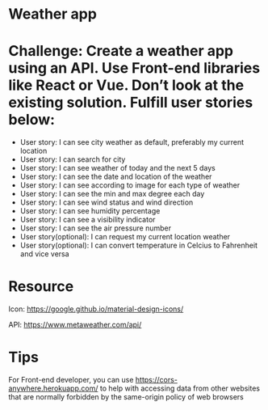 # Weather app

# Challenge: Create a weather app using an API. Use Front-end libraries like React or Vue. Don’t look at the existing solution. Fulfill user stories below:

- User story: I can see city weather as default, preferably my current location
- User story: I can search for city
- User story: I can see weather of today and the next 5 days
- User story: I can see the date and location of the weather
- User story: I can see according to image for each type of weather
- User story: I can see the min and max degree each day
- User story: I can see wind status and wind direction
- User story: I can see humidity percentage
- User story: I can see a visibility indicator
- User story: I can see the air pressure number
- User story(optional): I can request my current location weather
- User story(optional): I can convert temperature in Celcius to Fahrenheit and vice versa

# Resource

Icon: https://google.github.io/material-design-icons/

API: https://www.metaweather.com/api/

# Tips

For Front-end developer, you can use https://cors-anywhere.herokuapp.com/ to help with accessing data from other websites that are normally forbidden by the same-origin policy of web browsers
